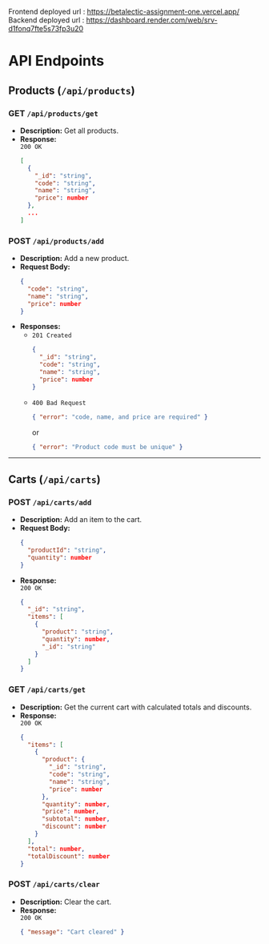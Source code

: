Frontend deployed url : https://betalectic-assignment-one.vercel.app/
Backend deployed url : https://dashboard.render.com/web/srv-d1fonq7fte5s73fp3u20

# API Endpoints

## Products (`/api/products`)

### GET `/api/products/get`
- **Description:** Get all products.
- **Response:**  
  `200 OK`  
  ```json
  [
    {
      "_id": "string",
      "code": "string",
      "name": "string",
      "price": number
    },
    ...
  ]
  ```

### POST `/api/products/add`
- **Description:** Add a new product.
- **Request Body:**
  ```json
  {
    "code": "string",
    "name": "string",
    "price": number
  }
  ```
- **Responses:**
  - `201 Created`  
    ```json
    {
      "_id": "string",
      "code": "string",
      "name": "string",
      "price": number
    }
    ```
  - `400 Bad Request`  
    ```json
    { "error": "code, name, and price are required" }
    ```
    or  
    ```json
    { "error": "Product code must be unique" }
    ```

---

## Carts (`/api/carts`)

### POST `/api/carts/add`
- **Description:** Add an item to the cart.
- **Request Body:**
  ```json
  {
    "productId": "string",
    "quantity": number
  }
  ```
- **Response:**  
  `200 OK`  
  ```json
  {
    "_id": "string",
    "items": [
      {
        "product": "string",
        "quantity": number,
        "_id": "string"
      }
    ]
  }
  ```

### GET `/api/carts/get`
- **Description:** Get the current cart with calculated totals and discounts.
- **Response:**  
  `200 OK`  
  ```json
  {
    "items": [
      {
        "product": {
          "_id": "string",
          "code": "string",
          "name": "string",
          "price": number
        },
        "quantity": number,
        "price": number,
        "subtotal": number,
        "discount": number
      }
    ],
    "total": number,
    "totalDiscount": number
  }
  ```

### POST `/api/carts/clear`
- **Description:** Clear the cart.
- **Response:**  
  `200 OK`  
  ```json
  { "message": "Cart cleared" }
  ```

